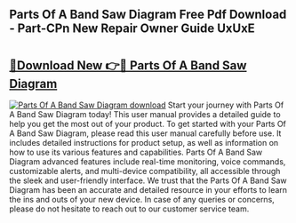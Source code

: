 ## Parts Of A Band Saw Diagram Free Pdf Download - Part-CPn New Repair Owner Guide UxUxE

# <h2><a href="http://dfs6z0j.blite.top/?on=Parts+Of+A+Band+Saw+Diagram">🔗Download New 👉🔴 Parts Of A Band Saw Diagram</a></h2>

[![Parts Of A Band Saw Diagram download](https://i.imgur.com/lujVjoI.png)](http://dfs6z0j.blite.top/?on=Parts+Of+A+Band+Saw+Diagram)
Start your journey with Parts Of A Band Saw Diagram today! This user manual provides a detailed guide to help you get the most out of your product. To get started with your Parts Of A Band Saw Diagram, please read this user manual carefully before use. It includes detailed instructions for product setup, as well as information on how to use its various features and capabilities. Parts Of A Band Saw Diagram advanced features include real-time monitoring, voice commands, customizable alerts, and multi-device compatibility, all accessible through the sleek and user-friendly interface. We trust that the Parts Of A Band Saw Diagram has been an accurate and detailed resource in your efforts to learn the ins and outs of your new device. In case of any queries or concerns, please do not hesitate to reach out to our customer service team.
